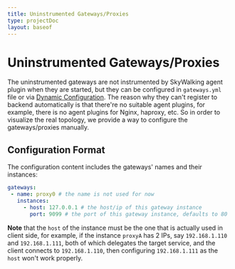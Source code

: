 ```yaml
---
title: Uninstrumented Gateways/Proxies
type: projectDoc
layout: baseof
---
```

# Uninstrumented Gateways/Proxies

The uninstrumented gateways are not instrumented by SkyWalking agent plugin when they are started,
but they can be configured in `gateways.yml` file or via [Dynamic Configuration](dynamic-config). The reason why they can't register
to backend automatically is that there're no suitable agent plugins, for example, there is no agent plugins for Nginx, haproxy, etc.
So in order to visualize the real topology, we provide a way to configure the gateways/proxies manually.

## Configuration Format

The configuration content includes the gateways' names and their instances:

```yml
gateways:
 - name: proxy0 # the name is not used for now
   instances:
     - host: 127.0.0.1 # the host/ip of this gateway instance
       port: 9099 # the port of this gateway instance, defaults to 80
```

**Note** that the `host` of the instance must be the one that is actually used in client side, for example,
if the instance `proxyA` has 2 IPs, say `192.168.1.110` and `192.168.1.111`, both of which delegates the target service,
and the client connects to `192.168.1.110`, then configuring `192.168.1.111` as the `host` won't work properly.
